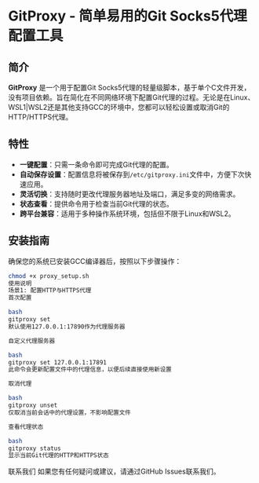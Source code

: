 # GitProxy - 简单易用的Git Socks5代理配置工具

## 简介

**GitProxy** 是一个用于配置Git Socks5代理的轻量级脚本，基于单个C文件开发，没有项目依赖。旨在简化在不同网络环境下配置Git代理的过程。无论是在Linux、WSL1|WSL2还是其他支持GCC的环境中，您都可以轻松设置或取消Git的HTTP/HTTPS代理。

## 特性

- **一键配置**：只需一条命令即可完成Git代理的配置。
- **自动保存设置**：配置信息将被保存到`/etc/gitproxy.ini`文件中，方便下次快速应用。
- **灵活切换**：支持随时更改代理服务器地址及端口，满足多变的网络需求。
- **状态查看**：提供命令用于检查当前Git代理的状态。
- **跨平台兼容**：适用于多种操作系统环境，包括但不限于Linux和WSL2。

## 安装指南

确保您的系统已安装GCC编译器后，按照以下步骤操作：

```bash
chmod +x proxy_setup.sh
使用说明
场景1: 配置HTTP与HTTPS代理
首次配置

bash
gitproxy set
默认使用127.0.0.1:17890作为代理服务器

自定义代理服务器

bash
gitproxy set 127.0.0.1:17891
此命令会更新配置文件中的代理信息，以便后续直接使用新设置

取消代理

bash
gitproxy unset
仅取消当前会话中的代理设置，不影响配置文件

查看代理状态

bash
gitproxy status
显示当前Git代理的HTTP和HTTPS状态
```

联系我们
如果您有任何疑问或建议，请通过GitHub Issues联系我们。